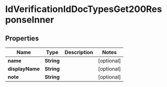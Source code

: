 

# IdVerificationIdDocTypesGet200ResponseInner


## Properties

| Name | Type | Description | Notes |
|------------ | ------------- | ------------- | -------------|
|**name** | **String** |  |  [optional] |
|**displayName** | **String** |  |  [optional] |
|**note** | **String** |  |  [optional] |



